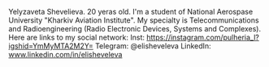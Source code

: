 Yelyzaveta Shevelieva.
20 yeras old.
I'm a student of National Aerospase University "Kharkiv Aviation Institute". 
My specialty is Telecommunications and Radioengineering (Radio Electronic Devices, Systems and Complexes). 
Here are links to my social network:
Inst: https://instagram.com/pulheria_l?igshid=YmMyMTA2M2Y=
Telegram: @elisheveleva
LinkedIn: www.linkedin.com/in/elisheveleva
